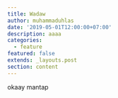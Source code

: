 ```yaml
---
title: Wadaw
author: muhammaduhlas
date: '2019-05-01T12:00:00+07:00'
description: aaaa
categories:
  - feature
featured: false
extends: _layouts.post
section: content
---
```

okaay mantap
